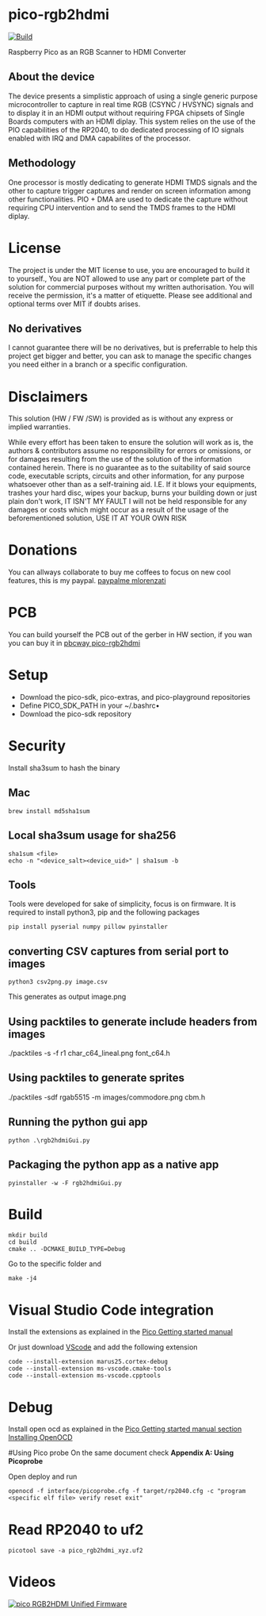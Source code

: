 # pico-rgb2hdmi
[![Build](https://github.com/mlorenzati/pico-rgb2hdmi/actions/workflows/build_and_publish.yml/badge.svg?branch=main&job=build)](https://github.com/mlorenzati/pico-rgb2hdmi/actions/workflows/build_and_publish.yml)

Raspberry Pico as an RGB Scanner to HDMI Converter

## About the device
The device presents a simplistic approach of using a single generic purpose microcontroller to capture in real time RGB (CSYNC / HVSYNC) signals and to display it in an HDMI output without requiring FPGA chipsets of Single Boards computers with an HDMI diplay.
This system relies on the use of the PIO capabilities of the RP2040, to do dedicated processing of IO signals enabled with IRQ and DMA capabilites of the processor.

## Methodology
One processor is mostly dedicating to generate HDMI TMDS signals and the other to capture trigger captures and render on screen information among other functionalities.
PIO + DMA are used to dedicate the capture without requiring CPU intervention and to send the TMDS frames to the HDMI diplay.

# License
The project is under the MIT license to use, you are encouraged to build it to yourself., You are NOT  allowed to use any part or complete part of the solution for commercial purposes without my written authorisation. You will receive the permission, it's a matter of etiquette. 
Please see additional and optional terms over MIT if doubts arises.

## No derivatives
I cannot guarantee there will be no derivatives, but is preferrable to help this project get bigger and better, you can ask to manage the specific changes you need either in a branch or a specific configuration.

# Disclaimers
This solution (HW / FW /SW)  is provided as is without any express or implied warranties.

While every effort has been taken to ensure the solution will work as is, the authors & contributors assume no responsibility for errors or omissions, or for damages resulting from the use of the solution of the information contained herein.
There is no guarantee as to the suitability of said source code, executable scripts, circuits and other information, for any purpose whatsoever other than as a self-training aid.
I.E. If it blows your equipments, trashes your hard disc, wipes your backup, burns your building down or just plain don't work, IT ISN'T MY FAULT
I will not be held responsible for any damages or costs which might occur as a result of the usage of the beforementioned solution, USE IT AT YOUR OWN RISK

# Donations
You can allways collaborate to buy me coffees to focus on new cool features, this is my paypal.
[paypalme mlorenzati](https://www.paypal.com/paypalme/mlorenzati)

# PCB
You can build yourself the PCB out of the gerber in HW section, if you wan you can buy it in [pbcway pico-rgb2hdmi](https://www.pcbway.com/project/shareproject/pico_RGB_2_HDMI_3b12cb39.html)

# Setup
- Download the pico-sdk, pico-extras, and pico-playground repositories
- Define PICO_SDK_PATH in your ~/.bashrc• 
- Download the pico-sdk repository

# Security
Install sha3sum to hash the binary

## Mac
```
brew install md5sha1sum
```

## Local sha3sum usage for sha256
```
sha1sum <file>
echo -n "<device_salt><device_uid>" | sha1sum -b
```
## Tools
Tools were developed for sake of simplicity, focus is on firmware. 
It is required to install python3, pip and the following packages

```
pip install pyserial numpy pillow pyinstaller
```

## converting CSV captures from serial port to images
```
python3 csv2png.py image.csv
```
This generates as output image.png

## Using packtiles to generate include headers from images

./packtiles -s -f r1 char_c64_lineal.png font_c64.h

## Using packtiles to generate sprites
./packtiles -sdf rgab5515 -m  images/commodore.png cbm.h

## Running the python gui app
```
python .\rgb2hdmiGui.py
```

## Packaging the python app as a native app
```
pyinstaller -w -F rgb2hdmiGui.py
```

# Build
```
mkdir build
cd build
cmake .. -DCMAKE_BUILD_TYPE=Debug
```
Go to the specific folder and

`make -j4`

# Visual Studio Code integration
Install the extensions as explained in the  [Pico Getting started manual](https://datasheets.raspberrypi.org/pico/getting-started-with-pico.pdf)

Or just download [VScode](https://code.visualstudio.com/Download) and add the following extension

```
code --install-extension marus25.cortex-debug
code --install-extension ms-vscode.cmake-tools
code --install-extension ms-vscode.cpptools
```

# Debug
Install open ocd as explained in the [Pico Getting started manual section Installing OpenOCD](https://datasheets.raspberrypi.org/pico/getting-started-with-pico.pdf)

#Using Pico probe
On the same document check **Appendix A: Using Picoprobe**

Open deploy and run
```
openocd -f interface/picoprobe.cfg -f target/rp2040.cfg -c "program <specific elf file> verify reset exit"
```

# Read RP2040 to uf2
```
picotool save -a pico_rgb2hdmi_xyz.uf2
```

# Videos
[![pico RGB2HDMI Unified Firmware](https://img.youtube.com/vi/40rTiWgZHxM/default.jpg)](https://youtu.be/40rTiWgZHxM)
